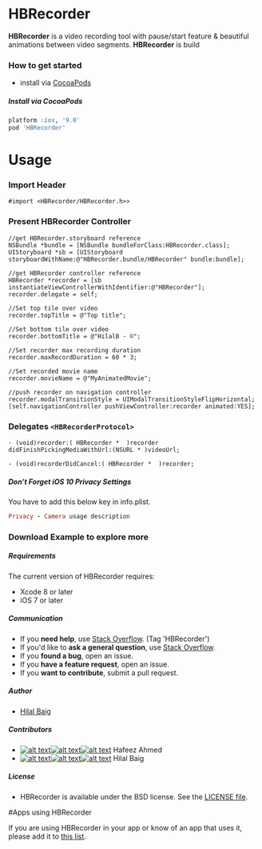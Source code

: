 # HBRecorder
**HBRecorder** is a video recording tool with pause/start feature & beautiful animations between video segments. **HBRecorder** is build

### How to get started
- install via [CocoaPods](http://cocoapods.org)


##### Install via CocoaPods

```ruby
platform :ios, '9.0'
pod 'HBRecorder'
```

# Usage

### Import Header
`#import <HBRecorder/HBRecorder.h>>`

### Present HBRecorder Controller

```objc
//get HBRecorder.storyboard reference
NSBundle *bundle = [NSBundle bundleForClass:HBRecorder.class];
UIStoryboard *sb = [UIStoryboard storyboardWithName:@"HBRecorder.bundle/HBRecorder" bundle:bundle];

//get HBRecorder controller reference
HBRecorder *recorder = [sb instantiateViewControllerWithIdentifier:@"HBRecorder"];
recorder.delegate = self;

//Set top tile over video
recorder.topTitle = @"Top title";

//Set bottom tile over video
recorder.bottomTitle = @"HilalB - ©";

//Set recorder max recording duration
recorder.maxRecordDuration = 60 * 3;

//Set recorded movie name
recorder.movieName = @"MyAnimatedMovie";

//push recorder on navigation controller
recorder.modalTransitionStyle = UIModalTransitionStyleFlipHorizontal;
[self.navigationController pushViewController:recorder animated:YES];
```

### Delegates `<HBRecorderProtocol>`
```objc
- (void)recorder:( HBRecorder *  )recorder  didFinishPickingMediaWithUrl:(NSURL * )videoUrl;

- (void)recorderDidCancel:( HBRecorder *  )recorder;
```

##### Don’t Forget iOS 10 Privacy Settings
You have to add this below key in info.plist.
```ruby
Privacy - Camera usage description
```
### Download Example to explore more



##### Requirements 
The current version of HBRecorder requires:
- Xcode 8 or later
- iOS 7 or later


##### Communication

- If you **need help**, use [Stack Overflow](http://stackoverflow.com/questions/tagged/hbrecorder). (Tag 'HBRecorder')
- If you'd like to **ask a general question**, use [Stack Overflow](http://stackoverflow.com/questions/tagged/hbrecorder).
- If you **found a bug**, open an issue.
- If you **have a feature request**, open an issue.
- If you **want to contribute**, submit a pull request.

##### Author
- [Hilal Baig](https://github.com/hilalbaig)


##### Contributors
- [![alt text][1.1]][1][![alt text][2.1]][2][![alt text][3.1]][3] Hafeez Ahmed 
- [![alt text][1.1]][4][![alt text][2.1]][5][![alt text][3.1]][6] Hilal Baig 



<!-- links to your social media accounts -->
[1]: http://www.twitter.com/imhafeezkpk
[2]: https://www.facebook.com/imhafeezkpk
[3]: http://www.github.com/imhafeez

<!-- links to your social media accounts -->
[4]: http://www.twitter.com/hilalbaig
[5]: http://www.facebook.com/hilalbaig
[6]: http://www.github.com/hilalbaig

<!-- links to social media icons -->
[1.1]: http://i.imgur.com/wWzX9uB.png (twitter icon without padding)
[2.1]: http://i.imgur.com/fep1WsG.png (facebook icon without padding)
[3.1]: http://i.imgur.com/9I6NRUm.png (github icon without padding)

##### License
- HBRecorder is available under the BSD license. See the [LICENSE file](https://github.com/hilalbaig/HBRecorder/blob/master/LICENSE).

#Apps using HBRecorder

If you are using HBRecorder in your app or know of an app that uses it, please add it to  [this list](https://github.com/hilalbaig/HBRecorder/wiki/Apps-using-HBRecorder).



